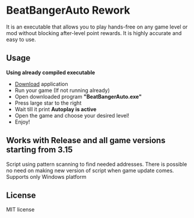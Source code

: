 # BeatBangerAuto Rework

It is an executable that allows you to play hands-free on any game level or mod without blocking after-level point rewards. It is highly accurate and easy to use.

## Usage
<b>Using already compiled executable</b>
* [Download](#download) application
* Run your game (If not running already)
* Open downloaded program <b>"BeatBangerAuto.exe"</b>
* Press large star to the right
* Wait till it print <b>Autoplay is active</b>
* Open the game and choose your desired level!
* Enjoy!

## Works with Release and all game versions starting from 3.15
Script using pattern scanning to find needed addresses. There is possible no need on making new version of script when game update comes.
Supports only Windows platform

## License

MIT license
